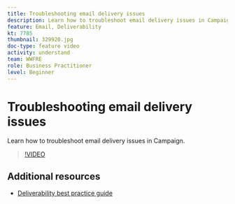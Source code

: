 ```yaml
---
title: Troubleshooting email delivery issues
description: Learn how to troubleshoot email delivery issues in Campaign.
feature: Email, Deliverability
kt: 7785
thumbnail: 329920.jpg
doc-type: feature video
activity: understand
team: WWFRE
role: Business Practitioner
level: Beginner
---
```


# Troubleshooting email delivery issues

Learn how to troubleshoot email delivery issues in Campaign.

>[!VIDEO](https://video.tv.adobe.com/v/329920?quality=12)

## Additional resources

* [Deliverability best practice guide](https://experienceleague.adobe.com/docs/deliverability-learn/deliverability-best-practice-guide/introduction.html)